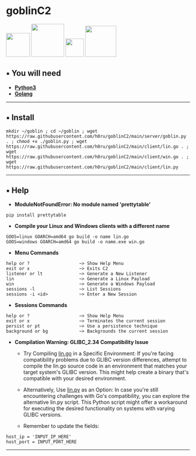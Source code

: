 # goblinC2
<div>
    <img src="https://img.shields.io/badge/-Linux-grey?logo=Linux&logoColor=white" width="65px">
    <img src="https://img.shields.io/badge/-Windows-blue?logo=Windows&logoColor=white" width="90px">
    <img src="https://img.shields.io/badge/-Go-blue?logo=Go&logoColor=white" width="50px">
    <img src="https://img.shields.io/badge/-Python3-3776AB?logo=Python&logoColor=white" width="85px">
</div>

## ▪️ You will need 
- [**Python3**](https://www.python.org/downloads/)
- [**Golang**](https://go.dev/dl/)

---
## ▪️ Install
```
mkdir ~/goblin ; cd ~/goblin ; wget https://raw.githubusercontent.com/h0ru/goblinC2/main/server/goblin.py . ; chmod +x ./goblin.py ; wget https://raw.githubusercontent.com/h0ru/goblinC2/main/client/lin.go . ; wget https://raw.githubusercontent.com/h0ru/goblinC2/main/client/win.go . ; wget https://raw.githubusercontent.com/h0ru/goblinC2/main/client/lin.py
```
---
## ▪️ Help
- **ModuleNotFoundError: No module named 'prettytable'**
```
pip install prettytable
```
- **Compile your Linux and Windows clients with a different name**
```
GOOS=linux GOARCH=amd64 go build -o name lin.go
GOOS=windows GOARCH=amd64 go build -o name.exe win.go
```
- **Menu Commands**
```
help or ?                   ~> Show Help Menu
exit or x                   ~> Exits C2
listener or lt              ~> Generate a New Listener
lin                         ~> Generate a Linux Payload
win                         ~> Generate a Windows Payload
sessions -l                 ~> List Sessions
sessions -i <id>            ~> Enter a New Session
```
- **Sessions Commands**
```
help or ?                   ~> Show Help Menu
exit or x                   ~> Terminates the current session
persist or pt               ~> Use a persistence technique
background or bg            ~> Backgrounds the current session
```
- **Compilation Warning: GLIBC_2.34 Compatibility Issue**
  - Try Compiling [lin.go](https://github.com/h0ru/goblinC2/blob/main/client/lin.go) in a Specific Environment: If you're facing compatibility problems due to GLIBC version differences, attempt to compile the lin.go source code in an environment that matches your target system's GLIBC version. This might help create a binary that's compatible with your desired environment.

  - Alternatively, Use [lin.py](https://github.com/h0ru/goblinC2/blob/main/client/lin.py) as an Option: In case you're still encountering challenges with Go's compatibility, you can explore the alternative lin.py script. This Python script might offer a workaround for executing the desired functionality on systems with varying GLIBC versions.
   - Remember to update the fields:
```
host_ip = 'INPUT_IP_HERE'
host_port = INPUT_PORT_HERE
```
---

